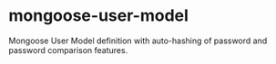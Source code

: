 # mongoose-user-model
Mongoose User Model definition with auto-hashing of password and password comparison features.
